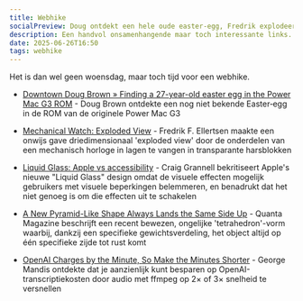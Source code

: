 ```yaml
---
title: Webhike
socialPreview: Doug ontdekt een hele oude easter-egg, Fredrik explodeert een horloge en George laat je besparen op ChatGPT 
description: Een handvol onsamenhangende maar toch interessante links.
date: 2025-06-26T16:50
tags: webhike
---
```


Het is dan wel geen woensdag, maar toch tijd voor een webhike.

- [Downtown Doug Brown » Finding a 27-year-old easter egg in the Power Mac G3 ROM](https://www.downtowndougbrown.com/2025/06/finding-a-27-year-old-easter-egg-in-the-power-mac-g3-rom/) - Doug Brown ontdekte een nog niet bekende Easter‑egg in de ROM van de originele Power Mac G3

- [Mechanical Watch: Exploded View](https://fellerts.no/projects/epoch.html) - Fredrik F. Ellertsen maakte een onwijs gave driedimensionaal 'exploded view' door de onderdelen van een mechanisch horloge in lagen te vangen in transparante harsblokken

- [Liquid Glass: Apple vs accessibility](https://reverttosaved.com/2025/06/10/liquid-glass-apple-vs-accessibility/) - Craig Grannell bekritiseert Apple's nieuwe "Liquid Glass" design omdat de visuele effecten mogelijk gebruikers met visuele beperkingen belemmeren, en benadrukt dat het niet genoeg is om die effecten uit te schakelen

- [A New Pyramid-Like Shape Always Lands the Same Side Up](https://www.quantamagazine.org/a-new-pyramid-like-shape-always-lands-the-same-side-up-20250625/) - Quanta Magazine beschrijft een recent bewezen, ongelijke 'tetrahedron'-vorm waarbij, dankzij een specifieke gewichtsverdeling, het object altijd op één specifieke zijde tot rust komt

- [OpenAI Charges by the Minute, So Make the Minutes Shorter](https://george.mand.is/2025/06/openai-charges-by-the-minute-so-make-the-minutes-shorter/) - George Mandis ontdekte dat je aanzienlijk kunt besparen op OpenAI-transcriptiekosten door audio met ffmpeg op 2× of 3× snelheid te versnellen
